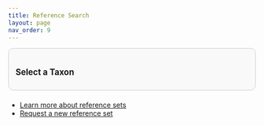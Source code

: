 ```yaml
---
title: Reference Search
layout: page
nav_order: 9
---
```


<!-- Filter Buttons -->
<div id="taxon-filter-section">
  <h2 class="filter-title">Select a Taxon</h2>
  <div id="taxonButtons"></div>
</div>

<!-- Table -->
<table id="data-table" class="display stripe hover compact" style="width:100%; display: none;">
  <thead>
    <tr id="table-headers"></tr>
  </thead>
  <tbody></tbody>
</table>

- [Learn more about reference sets](developers/reference_sets.html)
- [Request a new reference set](https://github.com/DOH-JDJ0303/vaper/issues)

<!-- Styles and Dependencies -->
<link rel="stylesheet" href="https://cdn.datatables.net/1.13.6/css/jquery.dataTables.min.css" />
<style>
  #taxon-filter-section {
    margin-bottom: 1.5em;
    padding: 1em;
    border: 1px solid #ccc;
    border-radius: 0.75em;
    background-color: #f9f9f9;
  }
  .filter-title {
    font-size: 1.2em;
    margin-bottom: 0.75em;
    font-weight: bold;
  }
  #taxonButtons {
    display: flex;
    flex-wrap: wrap;
    gap: 0.5em;
  }
  #taxonButtons button {
    background-color: #eee;
    border: 1px solid #ccc;
    border-radius: 0.5em;
    padding: 0.4em 0.8em;
    cursor: pointer;
    transition: background-color 0.2s ease;
  }
  #taxonButtons button:hover {
    background-color: #ddd;
  }
  #taxonButtons button.active {
    background-color: #007acc;
    color: white;
    border-color: #007acc;
  }
</style>

<script src="https://code.jquery.com/jquery-3.6.0.min.js"></script>
<script src="https://cdn.datatables.net/1.13.6/js/jquery.dataTables.min.js"></script>

<script>
  let dataTable = null;

  const baseurl = '{{ site.baseurl }}';

  async function loadTaxonList() {
    const res = await fetch(`${baseurl}/assets/data/taxon_jsons/taxon_list.json`);
    const taxonList = await res.json();

    taxonList.forEach(taxon => {
      $('#taxonButtons').append(
        `<button class="taxon-filter" data-taxon="${taxon}">${taxon}</button>`
      );
    });

    $('#taxonButtons').on('click', '.taxon-filter', function () {
      const taxon = $(this).data('taxon');
      $('.taxon-filter').removeClass('active');
      $(this).addClass('active');
      loadTaxonData(taxon);
    });
  }

  async function loadTaxonData(taxon) {
    const url = `${baseurl}/assets/data/taxon_jsons/${taxon}.json`;
    const res = await fetch(url);
    const json = await res.json();

    const headers = Object.keys(json[0] || {});

    if (dataTable) {
      dataTable.destroy();
      $('#data-table').hide();
    }

    $('#table-headers').empty();
    headers.forEach(key => {
      $('#table-headers').append(`<th>${key}</th>`);
    });

    const rowsHtml = json.map(row => {
      return '<tr>' + headers.map(key => `<td>${row[key] || ''}</td>`).join('') + '</tr>';
    }).join('');
    $('#data-table tbody').html(rowsHtml);

    $('#data-table').show();
    dataTable = $('#data-table').DataTable({
      responsive: true,
      pageLength: 10
    });
  }

  $(document).ready(function () {
    loadTaxonList();
  });
</script>